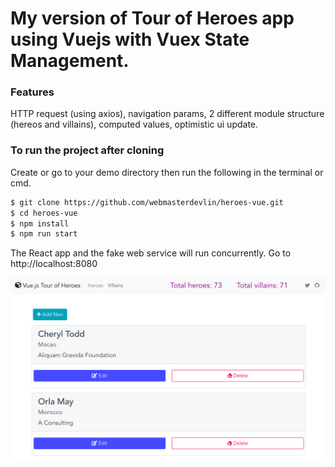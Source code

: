 # My version of Tour of Heroes app using Vuejs with Vuex State Management.

### Features
HTTP request (using axios), navigation params, 2 different module structure (hereos and villains), computed values, optimistic ui update.

### To run the project after cloning

Create or go to your demo directory then run the following in the terminal or cmd.

```sh
$ git clone https://github.com/webmasterdevlin/heroes-vue.git
$ cd heroes-vue
$ npm install
$ npm run start
```

The React app and the fake web service will run concurrently.
Go to http://localhost:8080

![screenshot](./screenshot-vuejs.png)
